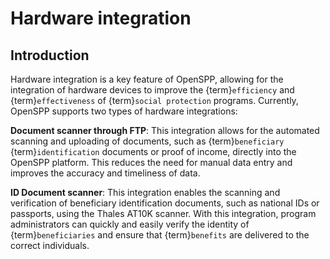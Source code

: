 # Hardware integration

## Introduction

Hardware integration is a key feature of OpenSPP, allowing for the integration of hardware devices to improve the {term}`efficiency` and {term}`effectiveness` of {term}`social protection` programs. Currently, OpenSPP supports two types of hardware integrations:

**Document scanner through FTP**: This integration allows for the automated scanning and uploading of documents, such as {term}`beneficiary` {term}`identification` documents or proof of income, directly into the OpenSPP platform. This reduces the need for manual data entry and improves the accuracy and timeliness of data.

**ID Document scanner**: This integration enables the scanning and verification of beneficiary identification documents, such as national IDs or passports, using the Thales AT10K scanner. With this integration, program administrators can quickly and easily verify the identity of {term}`beneficiaries` and ensure that {term}`benefits` are delivered to the correct individuals.
